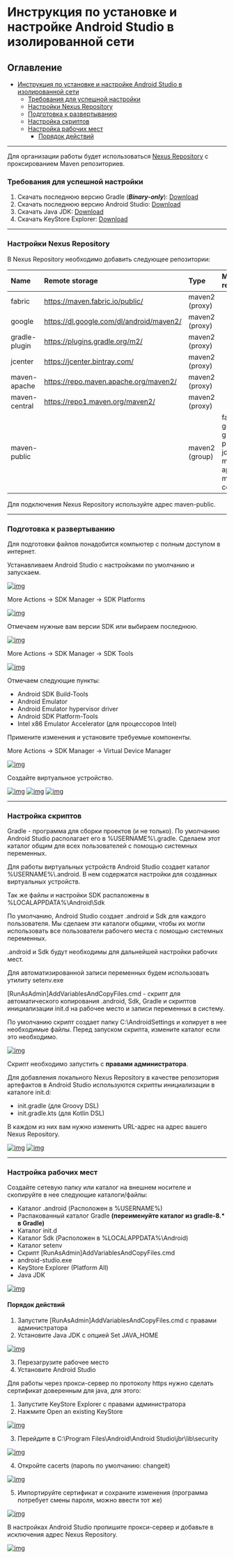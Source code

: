 # Инструкция по установке и настройке Android Studio в изолированной сети
## Оглавление
- [Инструкция по установке и настройке Android Studio в изолированной сети](#инструкция-по-установке-и-настройке-android-studio-в-изолированной-сети)
    - [Требования для успешной настройки](#требования-для-успешной-настройки)
    - [Настройки Nexus Repository](#настройки-nexus-repository)
    - [Подготовка к развертыванию](#подготовка-к-развертыванию)
    - [Настройка скриптов](#настройка-скриптов)
    - [Настройка рабочих мест](#настройка-рабочих-мест)
      - [Порядок действий](#порядок-действий)
___
Для организации работы будет использоваться [Nexus Repository](https://help.sonatype.com/en/download.html#related-links) с проксированием Maven репозиториев.  
### Требования для успешной настройки
1. Скачать последнюю версию Gradle (_**Binary-only**_): [Download](https://gradle.org/releases)
2. Скачать последнюю версию Android Studio: [Download](https://developer.android.com/studio)
3. Скачать Java JDK: [Download](https://adoptium.net)
4. Скачать KeyStore Explorer: [Download](https://keystore-explorer.org/downloads.html)
___
### Настройки Nexus Repository
В Nexus Repository необходимо добавить следующее репозитории:

|Name|Remote storage|Type|Member repositories|
|:-|:-|:-|:-|
|fabric|https://maven.fabric.io/public/|maven2 (proxy)|
|google|https://dl.google.com/dl/android/maven2/|maven2 (proxy)|
|gradle-plugin|https://plugins.gradle.org/m2/|maven2 (proxy)|
|jcenter|https://jcenter.bintray.com/|maven2 (proxy)|
|maven-apache|https://repo.maven.apache.org/maven2/|maven2 (proxy)|
|maven-central|https://repo1.maven.org/maven2/|maven2 (proxy)|
|maven-public||maven2 (group)|fabric, google, gradle-plugin, jcenter, maven-apache, maven-central|

Для подключения Nexus Repository используйте адрес maven-public.
___
### Подготовка к развертыванию
Для подготовки файлов понадобится компьютер с полным доступом в интернет.

Устанавливаем Android Studio с настройками по умолчанию и запускаем.

[![img](assets/Install-AndroidStudio.jpg)](assets/Install-AndroidStudio.jpg)

More Actions -> SDK Manager ->  SDK Platforms

[![img](assets/AndroidStudio-SDK-Manager.jpg)](assets/AndroidStudio-SDK-Manager.jpg)

Отмечаем нужные вам версии SDK или выбираем последнюю.

[![img](assets/AndroidStudio-SDK-Platforms.jpg)](assets/AndroidStudio-SDK-Platforms.jpg)

More Actions -> SDK Manager ->  SDK Tools

[![img](assets/AndroidStudio-SDK-Tools.jpg)](assets/AndroidStudio-SDK-Tools.jpg)

Отмечаем следующие пункты:

* Android SDK Build-Tools
* Android Emulator
* Android Emulator hypervisor driver
* Android SDK Platform-Tools
* Intel x86 Emulator Accelerator (для процессоров Intel)

Примените изменения и установите требуемые компоненты.

More Actions -> SDK Manager ->  Virtual Device Manager

[![img](assets/AndroidStudio-VDM.jpg)](assets/AndroidStudio-VDM.jpg)

Создайте виртуальное устройство.

[![img](assets/AndroidStudio-create-virtual-device.jpg)](assets/AndroidStudio-create-virtual-device.jpg)
[![img](assets/AndroidStudio-create-virtual-device-set-image.jpg)](assets/AndroidStudio-create-virtual-device-set-image.jpg)
[![img](assets/AndroidStudio-create-virtual-device-done.jpg)](assets/AndroidStudio-create-virtual-device-done.jpg)
___
### Настройка скриптов
Gradle - программа для сборки проектов (и не только). По умолчанию Android Studio располагает его в %USERNAME%\\.gradle. Сделаем этот каталог общим для всех пользователей с помощью системных переменных.

Для работы виртуальных устройств Android Studio создает каталог %USERNAME%\\.android. В нем содержатся настройки для созданных виртуальных устройств.

Так же файлы и настройки SDK распаложены в %LOCALAPPDATA%\Android\Sdk

По умолчанию, Android Studio создает .android и Sdk для каждого пользователя. Мы сделаем эти каталоги общими, чтобы их могли использовать все пользователи рабочего места с помощью системных переменных.

.android и Sdk будут необходимы для дальнейшей настройки рабочих мест. 

Для автоматизированной записи переменных будем использовать утилиту setenv.exe

[RunAsAdmin]AddVariablesAndCopyFiles.cmd - скрипт для автоматического копирования .android, Sdk, Gradle и скриптов инициализации init.d на рабочее место и записи переменных в систему. 

По умолчанию скрипт создает папку C:\AndroidSettings и копирует в нее необходимые файлы. Перед запуском скрипта, измените каталог если это необходимо. 

[![img](assets/AddVariablesAndCopyFiles-change-path.jpg)](assets/AddVariablesAndCopyFiles-change-path.jpg)

Скрипт необходимо запустить с **правами администратора**.

Для добавления локального Nexus Repository в качестве репозитория артефактов в Android Studio используются скрипты инициализации в каталоге init.d:
* init.gradle (для Groovy DSL)
* init.gradle.kts (для Kotlin DSL)
  
В каждом из них вам нужно изменить URL-адрес на адрес вашего Nexus Repository.

[![img](assets/init-gradle-change-url.jpg)](assets/init-gradle-change-url.jpg)
[![img](assets/init-gradle-kts-change-url.jpg)](assets/init-gradle-kts-change-url.jpg)
___
 ### Настройка рабочих мест
 Создайте сетевую папку или каталог на внешнем носителе и скопируйте в нее следующие каталоги/файлы:
 * Каталог .android (Расположен в %USERNAME%)
 * Распакованный каталог Gradle **(переименуйте каталог из gradle-8.\* в Gradle)**
 * Каталог init.d
 * Каталог Sdk (Расположен в %LOCALAPPDATA%\Android)
 * Каталог setenv
 * Скрипт [RunAsAdmin]AddVariablesAndCopyFiles.cmd
 * android-studio.exe
 * KeyStore Explorer (Platform All)
 * Java JDK

[![img](assets/Final-folder-with-files.jpg)](assets/Final-folder-with-files.jpg)

#### Порядок действий
1. Запустите [RunAsAdmin]AddVariablesAndCopyFiles.cmd с правами администратора
2. Установите Java JDK с опцией Set JAVA_HOME

[![img](assets/JDK-set-Java_Home.jpg)](assets/JDK-set-Java_Home.jpg)

3. Перезагрузите рабочее место
4. Установите Android Studio

Для работы через прокси-сервер по протоколу https нужно сделать сертификат доверенным для java, для этого: 
1. Запустите KeyStore Explorer с правами администратора
2. Нажмите Open an existing KeyStore

[![img](assets/KeyStore-open.jpg)](assets/KeyStore-open.jpg)

3. Перейдите в C:\Program Files\Android\Android Studio\jbr\lib\security

[![img](assets/KeyStore-search-cacerts.jpg)](assets/KeyStore-search-cacerts.jpg)

4. Откройте cacerts (пароль по умолчанию: changeit)

[![img](assets/KeyStore-input-password.jpg)](assets/KeyStore-input-password.jpg)

5. Импортируйте сертификат и сохраните изменения (программа потребует смены пароля, можно ввести тот же)

[![img](assets/KeyStore-import-sert.jpg)](assets/KeyStore-import-sert.jpg)

В настройках Android Studio пропишите прокси-сервер и добавьте в исключения адрес Nexus Repository.

[![img](assets/Setting-proxy.jpg)](assets/Setting-proxy.jpg)